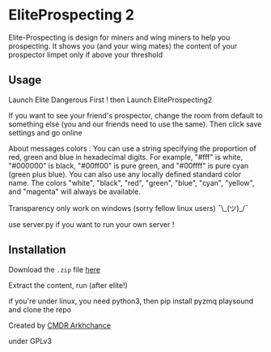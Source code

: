 # EliteProspecting 2


Elite-Prospecting is design for miners and wing miners to help you prospecting.
It shows you (and your wing mates) the content of your prospector limpet only if above your threshold


Usage
--------
Launch Elite Dangerous First !
then Launch EliteProspecting2

If you want to see your friend's prospector, change the room from default to something else (you and our friends need to use the same). Then click save settings and go online

About messages colors :
You can use a string specifying the proportion of red, green and blue in hexadecimal digits. For example, "#fff" is white, "#000000" is black, "#00ff00" is pure green, and "#00ffff" is pure cyan (green plus blue).
You can also use any locally defined standard color name. The colors "white", "black", "red", "green", "blue", "cyan", "yellow", and "magenta" will always be available.

Transparency only work on windows
(sorry fellow linux users) ¯\\\_(ツ)\_/¯

use server.py if you want to run your own server !

Installation
--------
Download the `.zip` file [here](https://github.com/Arkhchance/EliteProspecting2/releases/latest)

Extract the content, run (after elite!)

if you're under linux, you need python3, then pip install pyzmq playsound
and clone the repo

Created by [CMDR Arkhchance](https://inara.cz/cmdr/10980/)

under GPLv3
